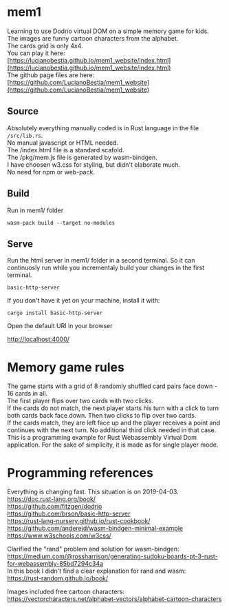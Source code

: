 # mem1

Learning to use Dodrio virtual DOM on a simple memory game for kids.  
The images are funny cartoon characters from the alphabet.  
The cards grid is only 4x4.  
You can play it here:  
[https://lucianobestia.github.io/mem1_website/index.html](https://lucianobestia.github.io/mem1_website/index.html)  
The github page files are here:  
[https://github.com/LucianoBestia/mem1_website](https://github.com/LucianoBestia/mem1_website)

## Source

Absolutely everything manually coded is in Rust language in the file `/src/lib.rs`.  
No manual javascript or HTML needed.  
The /index.html file is a standard scafold.  
The  /pkg/mem.js file is generated by wasm-bindgen.  
I have choosen w3.css for styling, but didn't elaborate much.   
No need for npm or web-pack.

## Build
Run in mem1/ folder

```
wasm-pack build --target no-modules
```

## Serve

Run the html server in mem1/ folder in a second terminal.
So it can continuosly run while you incrementaly build your changes in the first terminal.

```
basic-http-server
```
If you don't have it yet on your machine, install it with:
```
cargo install basic-http-server
```
Open the default URI in your browser

[http://localhost:4000/](http://localhost:4000/)

# Memory game rules

The game starts with a grid of 8 randomly shuffled card pairs face down - 16 cards in all.  
The first player flips over two cards with two clicks.  
If the cards do not match, the next player starts his turn with a click to turn both cards back face down. Then two clicks to flip over two cards.  
If the cards match, they are left face up and the player receives a point and continues with the next turn. No additional third click needed in that case.  
This is a programming example for Rust Webassembly Virtual Dom application. 
For the sake of simplicity, it is made as for single player mode. 

# Programming references
Everything is changing fast. This situation is on 2019-04-03.  
https://doc.rust-lang.org/book/  
https://github.com/fitzgen/dodrio  
https://github.com/brson/basic-http-server    
https://rust-lang-nursery.github.io/rust-cookbook/    
https://github.com/anderejd/wasm-bindgen-minimal-example  
https://www.w3schools.com/w3css/  

Clarified the "rand" problem and solution for wasm-bindgen:  
https://medium.com/@rossharrison/generating-sudoku-boards-pt-3-rust-for-webassembly-85bd7294c34a  
In this book I didn't find a clear explanation for rand and wasm:  
https://rust-random.github.io/book/  

Images included free cartoon characters:  
https://vectorcharacters.net/alphabet-vectors/alphabet-cartoon-characters  

